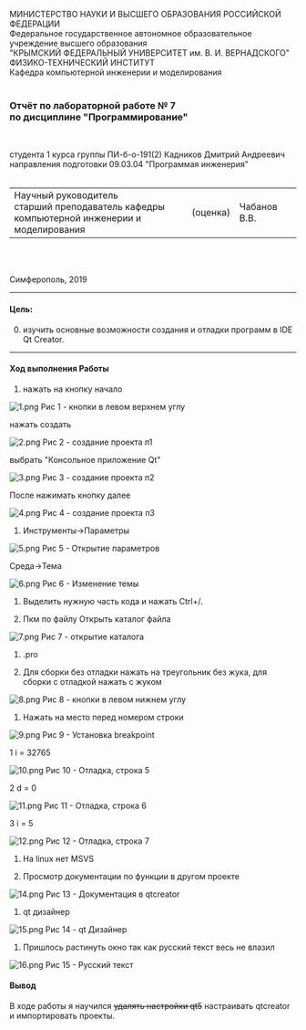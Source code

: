 МИНИСТЕРСТВО НАУКИ  И ВЫСШЕГО ОБРАЗОВАНИЯ РОССИЙСКОЙ ФЕДЕРАЦИИ  
Федеральное государственное автономное образовательное учреждение высшего образования  
"КРЫМСКИЙ ФЕДЕРАЛЬНЫЙ УНИВЕРСИТЕТ им. В. И. ВЕРНАДСКОГО"  
ФИЗИКО-ТЕХНИЧЕСКИЙ ИНСТИТУТ  
Кафедра компьютерной инженерии и моделирования
<br/><br/>

### Отчёт по лабораторной работе № 7<br/> по дисциплине "Программирование"
<br/>

студента 1 курса группы ПИ-б-о-191(2) 
Кадников Дмитрий Андреевич
направления подготовки 09.03.04 "Программая инженерия"  
<br/>

<table>
<tr><td>Научный руководитель<br/> старший преподаватель кафедры<br/> компьютерной инженерии и моделирования</td>
<td>(оценка)</td>
<td>Чабанов В.В.</td>
</tr>
</table>
<br/><br/>

Симферополь, 2019


***
#### Цель:
0. изучить основные возможности создания и отладки программ в IDE Qt Creator.

***
#### Ход выполнения Работы
1. нажать на кнопку начало

![1.png](./1.png)
Рис 1 - кнопки в левом верхнем углу

нажать создать

![2.png](./2.png)
Рис 2 - создание проекта п1

выбрать "Консольное приложение Qt"

![3.png](./3.png)
Рис 3 - создание проекта п2

После нажимать кнопку далее

![4.png](./4.png)
Рис 4 - создание проекта п3

1. Инструменты->Параметры

![5.png](./5.png)
Рис 5 - Открытие параметров

Среда->Тема


![6.png](./6.png)
Рис 6 - Изменение темы

1. Выделить нужную часть кода и нажать Ctrl+/.

2. Пкм по файлу Открыть каталог файла

![7.png](./7.png)
Рис 7 - открытие каталога

1. .pro

2. Для сборки без отладки нажать на треугольник без жука, для сборки с отладкой нажать с жуком

![8.png](./8.png)
Рис 8 - кнопки в левом нижнем углу

1. Нажать на место перед номером строки

![9.png](./9.png)
Рис 9 - Установка breakpoint

1 i = 32765

![10.png](./10.png)
Рис 10 - Отладка, строка 5

2 d = 0

![11.png](./11.png)
Рис 11 - Отладка, строка 6

3 i = 5

![12.png](./12.png)
Рис 12 - Отладка, строка 7

1. На linux нет MSVS

1. Просмотр документации по функции в другом проекте

![14.png](./14.png)
Рис 13 - Документация в qtcreator

1. qt дизайнер

![15.png](./15.png)
Рис 14 - qt Дизайнер

1. Пришлось растинуть окно так как русский текст весь не влазил

![16.png](./16.png)
Рис 15 - Русский текст

#### Вывод
В ходе работы я научился ~~удалять настройки qt5~~ настраивать qtcreator и импортировать проекты.

